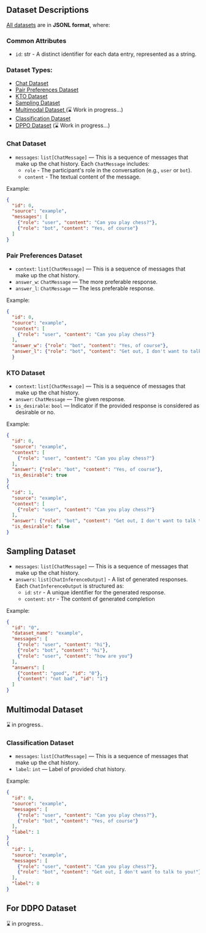 ## Dataset Descriptions

[All datasets](../tests/fixtures/datasets) are in **JSONL format**, where:


### Common Attributes
- `id`: str - A distinct identifier for each data entry, represented as a string.

### Dataset Types:
- [Chat Dataset](#-chat-dataset)
- [Pair Preferences Dataset](#-pair-preferences-dataset)
- [KTO Dataset](#-kto-dataset)
- [Sampling Dataset](#-sampling-dataset)
- [Multimodal Dataset ](#-multimodal-dataset) (⌛️ Work in progress...)
- [Classification Dataset](#-classification-dataset)
- [DPPO Dataset](#-ddpo-dataset) (⌛️ Work in progress...)



<a name="-chat-dataset"></a>
### Chat Dataset

- `messages`: `list[ChatMessage]` — This is a sequence of messages that make up the chat history. Each `ChatMessage` includes:
  - `role` - The participant's role in the conversation (e.g., `user` or `bot`).
  - `content` -  The textual content of the message.

Example:
```json
{
  "id": 0,
  "source": "example",
  "messages": [
    {"role": "user", "content": "Can you play chess?"},
    {"role": "bot", "content": "Yes, of course"}
  ]
}
```



<a name="-pair-preferences-dataset"></a>
### Pair Preferences Dataset

- `context`: `list[ChatMessage]` — This is a sequence of messages that make up the chat history.
- `answer_w`: `ChatMessage` — The more preferable response.
- `answer_l`: `ChatMessage` — The less preferable response.

Example:
```json
{
  "id": 0,
  "source": "example", 
  "context": [
    {"role": "user", "content": "Can you play chess?"}
  ],
  "answer_w": {"role": "bot", "content": "Yes, of course"},
  "answer_l": {"role": "bot", "content": "Get out, I don't want to talk to you!"}
  }
```



<a name="-kto-dataset"></a>
### KTO Dataset
- `context`: `list[ChatMessage]` — This is a sequence of messages that make up the chat history.
- `answer`: `ChatMessage` — The given response.
- `is_desirable`: `bool` —  Indicator if the provided response is considered as desirable or no.

Example:
```json
{
  "id": 0,
  "source": "example",
  "context": [
    {"role": "user", "content": "Can you play chess?"}
  ],
  "answer": {"role": "bot", "content": "Yes, of course"},
  "is_desirable": true
}
{
  "id": 1,
  "source": "example",
  "context": [
    {"role": "user", "content": "Can you play chess?"}
  ],
  "answer": {"role": "bot", "content": "Get out, I don't want to talk to you!"},
  "is_desirable": false
}
```



<a name="-sampling-dataset"></a>
## Sampling Dataset
- `messages`: `list[ChatMessage]` — This is a sequence of messages that make up the chat history.
- `answers`: `list[ChatInferenceOutput]` - A list of generated responses. Each `ChatInferenceOutput` is structured as:
  - `id`: `str` -  A unique identifier for the generated response.
  - `content`: `str` - The content of generated completion

Example:
```json
{
  "id": "0", 
  "dataset_name": "example", 
  "messages": [
    {"role": "user", "content": "hi"}, 
    {"role": "bot", "content": "hi"}, 
    {"role": "user", "content": "how are you"}
  ], 
  "answers": [
    {"content": "good", "id": "0"}, 
    {"content": "not bad", "id": "1"}
  ]
}
```



<a name="-multimodal-dataset"></a>
## Multimodal Dataset
⌛️ in progress..



<a name="-classification-dataset"></a>
### Classification Dataset
- `messages`: `list[ChatMessage]` — This is a sequence of messages that make up the chat history.
- `label`: `int` — Label of provided chat history.

Example: 
```json
{
  "id": 0,
  "source": "example",
  "messages": [
    {"role": "user", "content": "Can you play chess?"},
    {"role": "bot", "content": "Yes, of course"}
  ],
  "label": 1
}
{
  "id": 1,
  "source": "example",
  "messages": [
    {"role": "user", "content": "Can you play chess?"},
    {"role": "bot", "content": "Get out, I don't want to talk to you!"}
  ],
  "label": 0
}
```



## For DDPO Dataset
⌛️ in progress..